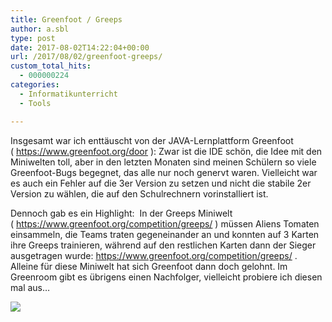 ```yaml
---
title: Greenfoot / Greeps
author: a.sbl
type: post
date: 2017-08-02T14:22:04+00:00
url: /2017/08/02/greenfoot-greeps/
custom_total_hits:
  - 000000224
categories:
  - Informatikunterricht
  - Tools

---
```

Insgesamt war ich enttäuscht von der JAVA-Lernplattform Greenfoot ( <https://www.greenfoot.org/door> ): Zwar ist die IDE schön, die Idee mit den Miniwelten toll, aber in den letzten Monaten sind meinen Schülern so viele Greenfoot-Bugs begegnet, das alle nur noch genervt waren. Vielleicht war es auch ein Fehler auf die 3er Version zu setzen und nicht die stabile 2er Version zu wählen, die auf den Schulrechnern vorinstalliert ist.

Dennoch gab es ein Highlight:  In der Greeps Miniwelt ( <https://www.greenfoot.org/competition/greeps/> ) müssen Aliens Tomaten einsammeln, die Teams traten gegeneinander an und konnten auf 3 Karten ihre Greeps trainieren, während auf den restlichen Karten dann der Sieger ausgetragen wurde: <https://www.greenfoot.org/competition/greeps/> . Alleine für diese Miniwelt hat sich Greenfoot dann doch gelohnt. Im Greenroom gibt es übrigens einen Nachfolger, vielleicht probiere ich diesen mal aus&#8230;

![][1]

 [1]: https://it-teaching.de/blog/content/images/2017/07/greeps.png